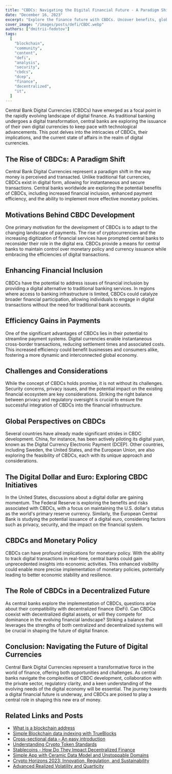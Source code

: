 ```yaml
---
title: "CBDCs: Navigating the Digital Financial Future - A Paradigm Shift, Motivations, Challenges, and Global Initiatives"
date: "December 16, 2023"
excerpt: "Explore the finance future with CBDCs. Uncover benefits, global initiatives, and their impact on policies. Join us in navigating the digital currency landscape."
cover_image: "/images/posts/defi/CBDC.webp"
authors: ["dmitrii-fedotov"]
tags:
  [
    "blockchain",
    "community",
    "content",
    "defi",
    "analysis",
    "security",
    "cbdcs",
    "dcep",
    "finance",
    "decentralized",
    "it",
  ]
---
```


Central Bank Digital Currencies (CBDCs) have emerged as a focal point in the rapidly evolving landscape of digital finance. As traditional banking undergoes a digital transformation, central banks are exploring the issuance of their own digital currencies to keep pace with technological advancements. This post delves into the intricacies of CBDCs, their implications, and the current state of affairs in the realm of digital currencies.

## The Rise of CBDCs: A Paradigm Shift

Central Bank Digital Currencies represent a paradigm shift in the way money is perceived and transacted. Unlike traditional fiat currencies, CBDCs exist in digital form, allowing for instantaneous and secure transactions. Central banks worldwide are exploring the potential benefits of CBDCs, including increased financial inclusion, enhanced payment efficiency, and the ability to implement more effective monetary policies.

## Motivations Behind CBDC Development

One primary motivation for the development of CBDCs is to adapt to the changing landscape of payments. The rise of cryptocurrencies and the increasing digitization of financial services have prompted central banks to reconsider their role in the digital era. CBDCs provide a means for central banks to maintain control over monetary policy and currency issuance while embracing the efficiencies of digital transactions.

## Enhancing Financial Inclusion

CBDCs have the potential to address issues of financial inclusion by providing a digital alternative to traditional banking services. In regions where access to banking infrastructure is limited, CBDCs could catalyze broader financial participation, allowing individuals to engage in digital transactions without the need for traditional bank accounts.

## Efficiency Gains in Payments

One of the significant advantages of CBDCs lies in their potential to streamline payment systems. Digital currencies enable instantaneous cross-border transactions, reducing settlement times and associated costs. This increased efficiency could benefit businesses and consumers alike, fostering a more dynamic and interconnected global economy.

## Challenges and Considerations

While the concept of CBDCs holds promise, it is not without its challenges. Security concerns, privacy issues, and the potential impact on the existing financial ecosystem are key considerations. Striking the right balance between privacy and regulatory oversight is crucial to ensure the successful integration of CBDCs into the financial infrastructure.

## Global Perspectives on CBDCs

Several countries have already made significant strides in CBDC development. China, for instance, has been actively piloting its digital yuan, known as the Digital Currency Electronic Payment (DCEP). Other countries, including Sweden, the United States, and the European Union, are also exploring the feasibility of CBDCs, each with its unique approach and considerations.

## The Digital Dollar and Euro: Exploring CBDC Initiatives

In the United States, discussions about a digital dollar are gaining momentum. The Federal Reserve is exploring the benefits and risks associated with CBDCs, with a focus on maintaining the U.S. dollar's status as the world's primary reserve currency. Similarly, the European Central Bank is studying the potential issuance of a digital euro, considering factors such as privacy, security, and the impact on the financial system.

## CBDCs and Monetary Policy

CBDCs can have profound implications for monetary policy. With the ability to track digital transactions in real-time, central banks could gain unprecedented insights into economic activities. This enhanced visibility could enable more precise implementation of monetary policies, potentially leading to better economic stability and resilience.

## The Role of CBDCs in a Decentralized Future

As central banks explore the implementation of CBDCs, questions arise about their compatibility with decentralized finance (DeFi). Can CBDCs coexist with decentralized digital assets, or will they compete for dominance in the evolving financial landscape? Striking a balance that leverages the strengths of both centralized and decentralized systems will be crucial in shaping the future of digital finance.

## Conclusion: Navigating the Future of Digital Currencies

Central Bank Digital Currencies represent a transformative force in the world of finance, offering both opportunities and challenges. As central banks navigate the complexities of CBDC development, collaboration with the private sector, regulatory clarity, and a keen understanding of the evolving needs of the digital economy will be essential. The journey towards a digital financial future is underway, and CBDCs are poised to play a central role in shaping this new era of money.

## Related Links and Posts

- [What is a blockchain address](https://dspyt.com/what-is-blockchain-address)
- [Simple Blockchain data indexing with TrueBlocks](https://dspyt.com/blockchain-data-indexer-with-trueblocks)
- [Cross-sectional data – An easy introduction](https://dspyt.com/cross-sectional-data-an-easy-introduction)
- [Understanding Crypto Token Standards](https://dspyt.com/understanding-crypto-token-standards)
- [Stablecoins - How Do They Impact Decentralized Finance](https://dspyt.com/stablecoins)
- [Simple App with Ceramic Data Model and Unstoppable Domains](https://dspyt.com/simple-app-with-ceramic-data-model-and-unstoppable-domains)
- [Crypto Horizons 2023: Innovation, Regulation, and Sustainability](https://dspyt.com/Crypto-Horizons-2023-Navigating-Innovation-Regulation-and-Sustainability)
- [Advanced Realized Volatility and Quarticity](https://dspyt.com/advanced-realized-volatility-and-quarticity)
